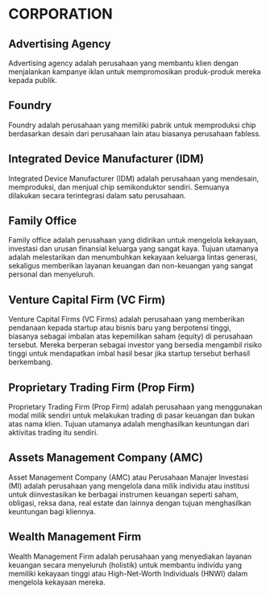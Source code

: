 # CORPORATION

## Advertising Agency

Advertising agency adalah perusahaan yang membantu klien dengan menjalankan kampanye iklan untuk mempromosikan produk-produk mereka kepada publik.

## Foundry

Foundry adalah perusahaan yang memiliki pabrik untuk memproduksi chip berdasarkan desain dari perusahaan lain atau biasanya perusahaan fabless.

## Integrated Device Manufacturer (IDM)

Integrated Device Manufacturer (IDM) adalah perusahaan yang mendesain, memproduksi, dan menjual chip semikonduktor sendiri. Semuanya dilakukan secara terintegrasi dalam satu perusahaan.

## Family Office

Family office adalah perusahaan yang didirikan untuk mengelola kekayaan, investasi dan urusan finansial keluarga yang sangat kaya. Tujuan utamanya adalah melestarikan dan menumbuhkan kekayaan keluarga lintas generasi, sekaligus memberikan layanan keuangan dan non-keuangan yang sangat personal dan menyeluruh.

## Venture Capital Firm (VC Firm)

Venture Capital Firms (VC Firms) adalah perusahaan yang memberikan pendanaan kepada startup atau bisnis baru yang berpotensi tinggi, biasanya sebagai imbalan atas kepemilikan saham (equity) di perusahaan tersebut. Mereka berperan sebagai investor yang bersedia mengambil risiko tinggi untuk mendapatkan imbal hasil besar jika startup tersebut berhasil berkembang.

## Proprietary Trading Firm (Prop Firm)

Proprietary Trading Firm (Prop Firm) adalah perusahaan yang menggunakan modal milik sendiri untuk melakukan trading di pasar keuangan dan bukan atas nama klien. Tujuan utamanya adalah menghasilkan keuntungan dari aktivitas trading itu sendiri.

## Assets Management Company (AMC)

Asset Management Company (AMC) atau Perusahaan Manajer Investasi (MI) adalah perusahaan yang mengelola dana milik individu atau institusi untuk diinvestasikan ke berbagai instrumen keuangan seperti saham, obligasi, reksa dana, real estate dan lainnya dengan tujuan menghasilkan keuntungan bagi kliennya.

## Wealth Management Firm

Wealth Management Firm adalah perusahaan yang menyediakan layanan keuangan secara menyeluruh (holistik) untuk membantu individu yang memiliki kekayaan tinggi atau High-Net-Worth Individuals (HNWI) dalam mengelola kekayaan mereka.